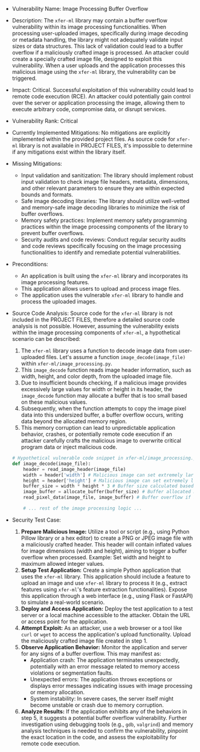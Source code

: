 - Vulnerability Name: Image Processing Buffer Overflow

- Description:
  The `xfer-ml` library may contain a buffer overflow vulnerability within its image processing functionalities. When processing user-uploaded images, specifically during image decoding or metadata handling, the library might not adequately validate input sizes or data structures. This lack of validation could lead to a buffer overflow if a maliciously crafted image is processed. An attacker could create a specially crafted image file, designed to exploit this vulnerability. When a user uploads and the application processes this malicious image using the `xfer-ml` library, the vulnerability can be triggered.

- Impact:
  Critical. Successful exploitation of this vulnerability could lead to remote code execution (RCE). An attacker could potentially gain control over the server or application processing the image, allowing them to execute arbitrary code, compromise data, or disrupt services.

- Vulnerability Rank: Critical

- Currently Implemented Mitigations:
  No mitigations are explicitly implemented within the provided project files. As source code for `xfer-ml` library is not available in PROJECT FILES, it's impossible to determine if any mitigations exist within the library itself.

- Missing Mitigations:
  - Input validation and sanitization: The library should implement robust input validation to check image file headers, metadata, dimensions, and other relevant parameters to ensure they are within expected bounds and formats.
  - Safe image decoding libraries: The library should utilize well-vetted and memory-safe image decoding libraries to minimize the risk of buffer overflows.
  - Memory safety practices: Implement memory safety programming practices within the image processing components of the library to prevent buffer overflows.
  - Security audits and code reviews: Conduct regular security audits and code reviews specifically focusing on the image processing functionalities to identify and remediate potential vulnerabilities.

- Preconditions:
  - An application is built using the `xfer-ml` library and incorporates its image processing features.
  - This application allows users to upload and process image files.
  - The application uses the vulnerable `xfer-ml` library to handle and process the uploaded images.

- Source Code Analysis:
  Source code for the `xfer-ml` library is not included in the PROJECT FILES, therefore a detailed source code analysis is not possible. However, assuming the vulnerability exists within the image processing components of `xfer-ml`, a hypothetical scenario can be described:

  1. The `xfer-ml` library uses a function to decode image data from user-uploaded files. Let's assume a function `image_decode(image_file)` within `xfer-ml/image_processing.py`.
  2. This `image_decode` function reads image header information, such as width, height, and color depth, from the uploaded image file.
  3. Due to insufficient bounds checking, if a malicious image provides excessively large values for width or height in its header, the `image_decode` function may allocate a buffer that is too small based on these malicious values.
  4. Subsequently, when the function attempts to copy the image pixel data into this undersized buffer, a buffer overflow occurs, writing data beyond the allocated memory region.
  5. This memory corruption can lead to unpredictable application behavior, crashes, or potentially remote code execution if an attacker carefully crafts the malicious image to overwrite critical program data or inject malicious code.

  ```python
  # Hypothetical vulnerable code snippet in xfer-ml/image_processing.py (not actual code from PROJECT FILES)
  def image_decode(image_file):
      header = read_image_header(image_file)
      width = header['width'] # Malicious image can set extremely large width
      height = header['height'] # Malicious image can set extremely large height
      buffer_size = width * height * 3 # Buffer size calculated based on malicious header values
      image_buffer = allocate_buffer(buffer_size) # Buffer allocated may be too small
      read_pixel_data(image_file, image_buffer) # Buffer overflow if image_file contains more data than buffer_size

      # ... rest of the image processing logic ...
  ```

- Security Test Case:
  1. **Prepare Malicious Image:** Utilize a tool or script (e.g., using Python Pillow library or a hex editor) to create a PNG or JPEG image file with a maliciously crafted header. This header will contain inflated values for image dimensions (width and height), aiming to trigger a buffer overflow when processed. Example: Set width and height to maximum allowed integer values.
  2. **Setup Test Application:** Create a simple Python application that uses the `xfer-ml` library. This application should include a feature to upload an image and use `xfer-ml` library to process it (e.g., extract features using `xfer-ml`'s feature extraction functionalities). Expose this application through a web interface (e.g., using Flask or FastAPI) to simulate a real-world scenario.
  3. **Deploy and Access Application:** Deploy the test application to a test server or a local machine accessible to the attacker. Obtain the URL or access point for the application.
  4. **Attempt Exploit:** As an attacker, use a web browser or a tool like `curl` or `wget` to access the application's upload functionality. Upload the maliciously crafted image file created in step 1.
  5. **Observe Application Behavior:** Monitor the application and server for any signs of a buffer overflow. This may manifest as:
     - Application crash: The application terminates unexpectedly, potentially with an error message related to memory access violations or segmentation faults.
     - Unexpected errors: The application throws exceptions or displays error messages indicating issues with image processing or memory allocation.
     - System instability: In severe cases, the server itself might become unstable or crash due to memory corruption.
  6. **Analyze Results:** If the application exhibits any of the behaviors in step 5, it suggests a potential buffer overflow vulnerability. Further investigation using debugging tools (e.g., `gdb`, `valgrind`) and memory analysis techniques is needed to confirm the vulnerability, pinpoint the exact location in the code, and assess the exploitability for remote code execution.